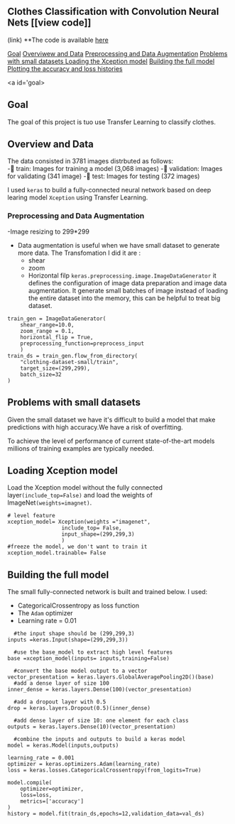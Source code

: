 ## Clothes Classification with Convolution Neural Nets [[view code]]
(link)
**The code is available [here](link)
<p>
<a align ='center'></a>
<a href="#goal">Goal</a>
<a href="#over"> Overviwew and Data</a>
<a href="#augm"> Preprocessing and Data Augmentation</a>
<a href="#small datasets"> Problems with small datasets </a>
<a href="#xception">Loading the Xception model</a>
<a href="#clothes_model">Building the full model</a>
<a href="#plots">Plotting the accuracy and loss histories</a>
</p>

<a id='goal></a>
## Goal
The goal of this project is tuo use Transfer Learning to classify clothes.

<a id='over'></a>
## Overview and Data
The data consisted in 3781 images distrbuted as follows:<br>
- train: Images for training a model (3,068 images)
- validation: Images for validating (341 image)
- test: Images for testing (372 images)

I used `keras` to build a fully-connected neural network based on deep learing model `Xception` using Transfer Learning.
<a id='aug'></a>
### Preprocessing and Data Augmentation
  -Image resizing to 299*299
  - Data augmentation is useful when we have small dataset to generate more data. The Transfomation I did it are :
  	- shear
	- zoom
	- Horizontal filp
`keras.preprocessing.image.ImageDataGenerator` it defines the configuration of image data preparation and image data augmentation. It generate small batches of image instead of loading the entire dataset into the memory, this can be helpful to treat big dataset.
```
train_gen = ImageDataGenerator(
    shear_range=10.0,
    zoom_range = 0.1,
    horizontal_flip = True,
    preprocessing_function=preprocess_input
    )
train_ds = train_gen.flow_from_directory(
    "clothing-dataset-small/train",
    target_size=(299,299),
    batch_size=32
)
```

<a id='Small datasets'></a>
## Problems with small datasets
Given the small dataset we have it's difficult to build a model that make predictions with high accuracy.We have a risk of overfitting.

To achieve the level of performance of current state-of-the-art models millions of training examples are typically needed.

<a id="xception"></a>
## Loading Xception model
Load the Xception model without the fully connected layer`(include_top=False)` and load the weights of ImageNet`(weights=imagnet)`.
```
# level feature 
xception_model= Xception(weights ="imagenet",
                 include_top= False,
                 input_shape=(299,299,3)
                 )
#freeze the model, we don't want to train it 
xception_model.trainable= False
```
<a id="clothes_model"></a>
## Building the full model
The small fully-connected network is built and trained below. I used:
- CategoricalCrossentropy as loss function
- The `Adam` optimizer
- Learning rate = 0.01
```
  #the input shape should be (299,299,3)
inputs =keras.Input(shape=(299,299,3))

  #use the base_model to extract high level features
base =xception_model(inputs= inputs,training=False)

  #convert the base model output to a vector 
vector_presentation = keras.layers.GlobalAveragePooling2D()(base)
  #add a dense layer of size 100 
inner_dense = keras.layers.Dense(100)(vector_presentation)

  #add a dropout layer with 0.5 
drop = keras.layers.Dropout(0.5)(inner_dense)

  #add dense layer of size 10: one element for each class 
outputs = keras.layers.Dense(10)(vector_presentation)

  #combine the inputs and outputs to build a keras model 
model = keras.Model(inputs,outputs)

learning_rate = 0.001
optimizer = keras.optimizers.Adam(learning_rate)
loss = keras.losses.CategoricalCrossentropy(from_logits=True)

model.compile(
    optimizer=optimizer,
    loss=loss,
    metrics=['accuracy']
)
history = model.fit(train_ds,epochs=12,validation_data=val_ds)
```
